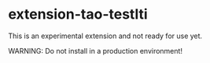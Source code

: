 # extension-tao-testlti

This is an experimental extension and not ready for use yet.

WARNING: Do not install in a production environment!

